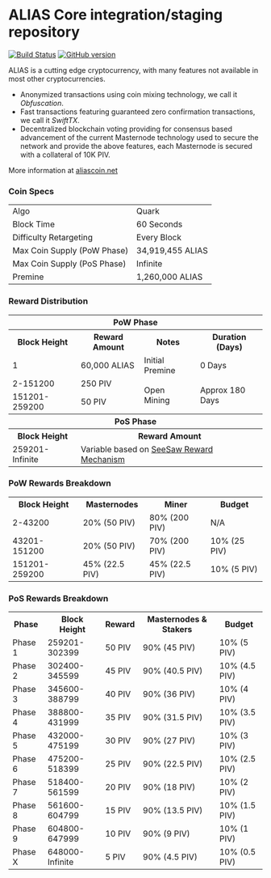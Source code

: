 ALIAS Core integration/staging repository
=====================================

[![Build Status](https://travis-ci.org/phusionco/ALIAS.svg?branch=master)](https://travis-ci.org/phusionco/ALIAS) [![GitHub version](https://badge.fury.io/gh/phusionco%2Falias.svg)](https://badge.fury.io/gh/phusionco%2Falias)

ALIAS is a cutting edge cryptocurrency, with many features not available in most other cryptocurrencies.
- Anonymized transactions using coin mixing technology, we call it _Obfuscation_.
- Fast transactions featuring guaranteed zero confirmation transactions, we call it _SwiftTX_.
- Decentralized blockchain voting providing for consensus based advancement of the current Masternode
  technology used to secure the network and provide the above features, each Masternode is secured
  with a collateral of 10K PIV.

More information at [aliascoin.net](http://www.aliascoin.net)

### Coin Specs
<table>
<tr><td>Algo</td><td>Quark</td></tr>
<tr><td>Block Time</td><td>60 Seconds</td></tr>
<tr><td>Difficulty Retargeting</td><td>Every Block</td></tr>
<tr><td>Max Coin Supply (PoW Phase)</td><td>34,919,455 ALIAS</td></tr>
<tr><td>Max Coin Supply (PoS Phase)</td><td>Infinite</td></tr>
<tr><td>Premine</td><td>1,260,000 ALIAS</td></tr>
</table>

### Reward Distribution

<table>
<th colspan=4>PoW Phase</th>
<tr><th>Block Height</th><th>Reward Amount</th><th>Notes</th><th>Duration (Days)</th></tr>
<tr><td>1</td><td>60,000 ALIAS</td><td>Initial Premine</td><td>0 Days</td></tr>
<tr><td>2-151200</td><td>250 PIV</td><td rowspan=2>Open Mining</td><td rowspan=2> Approx 180 Days</td></tr>
<tr><td>151201-259200</td><td>50 PIV</td></tr>
<tr><th colspan=4>PoS Phase</th></tr>
<tr><th>Block Height</th><th colspan=3>Reward Amount</th></tr>
<tr><td>259201-Infinite</td><td colspan=3>Variable based on <a href="https://pivx.org/knowledge-base/see-saw-rewards-mechanism/">SeeSaw Reward Mechanism</a></td></tr>
</table>

### PoW Rewards Breakdown

<table>
<th>Block Height</th><th>Masternodes</th><th>Miner</th><th>Budget</th>
<tr><td>2-43200</td><td>20% (50 PIV)</td><td>80% (200 PIV)</td><td>N/A</td></tr>
<tr><td>43201-151200</td><td>20% (50 PIV)</td><td>70% (200 PIV)</td><td>10% (25 PIV)</td></tr>
<tr><td>151201-259200</td><td>45% (22.5 PIV)</td><td>45% (22.5 PIV)</td><td>10% (5 PIV)</td></tr>
</table>

### PoS Rewards Breakdown

<table>
<th>Phase</th><th>Block Height</th><th>Reward</th><th>Masternodes & Stakers</th><th>Budget</th>
<tr><td>Phase 1</td><td>259201-302399</td><td>50 PIV</td><td>90% (45 PIV)</td><td>10% (5 PIV)</td></tr>
<tr><td>Phase 2</td><td>302400-345599</td><td>45 PIV</td><td>90% (40.5 PIV)</td><td>10% (4.5 PIV)</td></tr>
<tr><td>Phase 3</td><td>345600-388799</td><td>40 PIV</td><td>90% (36 PIV)</td><td>10% (4 PIV)</td></tr>
<tr><td>Phase 4</td><td>388800-431999</td><td>35 PIV</td><td>90% (31.5 PIV)</td><td>10% (3.5 PIV)</td></tr>
<tr><td>Phase 5</td><td>432000-475199</td><td>30 PIV</td><td>90% (27 PIV)</td><td>10% (3 PIV)</td></tr>
<tr><td>Phase 6</td><td>475200-518399</td><td>25 PIV</td><td>90% (22.5 PIV)</td><td>10% (2.5 PIV)</td></tr>
<tr><td>Phase 7</td><td>518400-561599</td><td>20 PIV</td><td>90% (18 PIV)</td><td>10% (2 PIV)</td></tr>
<tr><td>Phase 8</td><td>561600-604799</td><td>15 PIV</td><td>90% (13.5 PIV)</td><td>10% (1.5 PIV)</td></tr>
<tr><td>Phase 9</td><td>604800-647999</td><td>10 PIV</td><td>90% (9 PIV)</td><td>10% (1 PIV)</td></tr>
<tr><td>Phase X</td><td>648000-Infinite</td><td>5 PIV</td><td>90% (4.5 PIV)</td><td>10% (0.5 PIV)</td></tr>
</table>
